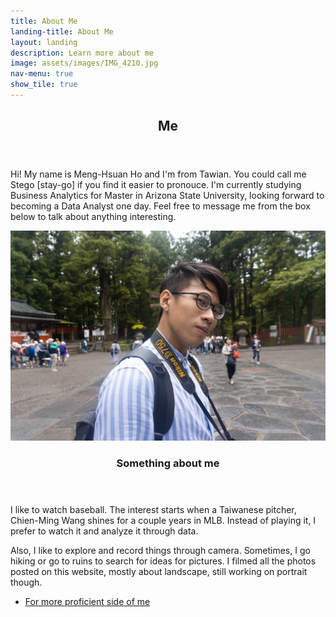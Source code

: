```yaml
---
title: About Me
landing-title: About Me
layout: landing
description: Learn more about me
image: assets/images/IMG_4210.jpg
nav-menu: true
show_tile: true
---
```


<!-- Main -->
<div id="main">

<!-- One -->
<section id="one">
	<div class="inner">
		<header class="major">
			<h2>Me</h2>
		</header>
		<p>Hi! My name is Meng-Hsuan Ho and I'm from Tawian. You could call me Stego [stay-go] if you find it easier to pronouce. I'm currently studying Business Analytics for Master in Arizona State University, looking forward to becoming a Data Analyst one day. Feel free to message me from the box below to talk about anything interesting.</p>
	</div>
</section>

<!-- Two -->
<section id="two" class="spotlights">
	<section>
		<a href="generic.html" class="image">
			<img src="assets/images/Me.jpg" alt="" data-position="center center" />
		</a>
		<div class="content">
			<div class="inner">
				<header class="major">
					<h3>Something about me</h3>
				</header>
				<p>I like to watch baseball. The interest starts when a Taiwanese pitcher, Chien-Ming Wang shines for a couple years in MLB. Instead of playing it, I prefer to watch it and analyze it through data. 
				</p>
				<p>
				Also, I like to explore and record things through camera. Sometimes, I go hiking or go to ruins to search for ideas for pictures. I filmed all the photos posted on this website, mostly about landscape, still working on portrait though.
				</p>
				<ul class="actions">
					<li><a href="resume.html" class="button">For more proficient side of me</a></li>
				</ul>
			</div>
		</div>
	</section>

</section>

</div>
